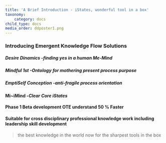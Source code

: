 ```yaml
---
title: 'A Brief Introduction - iStates, wonderful tool in a box'
taxonomy:
    category: docs
child_type: docs
media_order: ddposter1.png
---
```


### Introducing Emergent Knowledge Flow Solutions
##### Desire Dinamics  -_finding yes in a human Me-Mind_
#####  Mindful 1st  -_Ontology for mothering present process purpose_
##### EmptiSelf Conception  -_anti-fragile process orientation_
#### Mi~iMind  -_Clear Core iStates_

#### Phase 1 Beta development OTE understand 50 % Faster
#### Suitable for cross disciplinary professional knowledge work including leadership skill development
> the best knowledge in the world now for the sharpest tools in the box